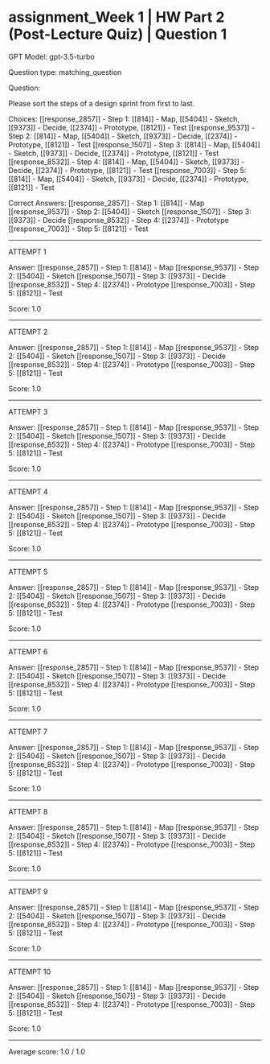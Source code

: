 # assignment_Week 1 | HW Part 2 (Post-Lecture Quiz) | Question 1

GPT Model: gpt-3.5-turbo

Question type: matching_question

Question:
<div><p>Please sort the steps of a design sprint from first to last.</p></div>

Choices:
[[response_2857]] - Step 1: [[814]] - Map, [[5404]] - Sketch, [[9373]] - Decide, [[2374]] - Prototype, [[8121]] - Test
[[response_9537]] - Step 2: [[814]] - Map, [[5404]] - Sketch, [[9373]] - Decide, [[2374]] - Prototype, [[8121]] - Test
[[response_1507]] - Step 3: [[814]] - Map, [[5404]] - Sketch, [[9373]] - Decide, [[2374]] - Prototype, [[8121]] - Test
[[response_8532]] - Step 4: [[814]] - Map, [[5404]] - Sketch, [[9373]] - Decide, [[2374]] - Prototype, [[8121]] - Test
[[response_7003]] - Step 5: [[814]] - Map, [[5404]] - Sketch, [[9373]] - Decide, [[2374]] - Prototype, [[8121]] - Test

Correct Answers:
[[response_2857]] - Step 1: [[814]] - Map
[[response_9537]] - Step 2: [[5404]] - Sketch
[[response_1507]] - Step 3: [[9373]] - Decide
[[response_8532]] - Step 4: [[2374]] - Prototype
[[response_7003]] - Step 5: [[8121]] - Test

****************************************

ATTEMPT 1

Answer: 
[[response_2857]] - Step 1: [[814]] - Map
[[response_9537]] - Step 2: [[5404]] - Sketch
[[response_1507]] - Step 3: [[9373]] - Decide
[[response_8532]] - Step 4: [[2374]] - Prototype
[[response_7003]] - Step 5: [[8121]] - Test

Score: 1.0

--------------------

ATTEMPT 2

Answer: 
[[response_2857]] - Step 1: [[814]] - Map
[[response_9537]] - Step 2: [[5404]] - Sketch
[[response_1507]] - Step 3: [[9373]] - Decide
[[response_8532]] - Step 4: [[2374]] - Prototype
[[response_7003]] - Step 5: [[8121]] - Test

Score: 1.0

--------------------

ATTEMPT 3

Answer:
[[response_2857]] - Step 1: [[814]] - Map
[[response_9537]] - Step 2: [[5404]] - Sketch
[[response_1507]] - Step 3: [[9373]] - Decide
[[response_8532]] - Step 4: [[2374]] - Prototype
[[response_7003]] - Step 5: [[8121]] - Test

Score: 1.0

--------------------

ATTEMPT 4

Answer:
[[response_2857]] - Step 1: [[814]] - Map
[[response_9537]] - Step 2: [[5404]] - Sketch
[[response_1507]] - Step 3: [[9373]] - Decide
[[response_8532]] - Step 4: [[2374]] - Prototype
[[response_7003]] - Step 5: [[8121]] - Test

Score: 1.0

--------------------

ATTEMPT 5

Answer:
[[response_2857]] - Step 1: [[814]] - Map
[[response_9537]] - Step 2: [[5404]] - Sketch
[[response_1507]] - Step 3: [[9373]] - Decide
[[response_8532]] - Step 4: [[2374]] - Prototype
[[response_7003]] - Step 5: [[8121]] - Test

Score: 1.0

--------------------

ATTEMPT 6

Answer:
[[response_2857]] - Step 1: [[814]] - Map
[[response_9537]] - Step 2: [[5404]] - Sketch
[[response_1507]] - Step 3: [[9373]] - Decide
[[response_8532]] - Step 4: [[2374]] - Prototype
[[response_7003]] - Step 5: [[8121]] - Test

Score: 1.0

--------------------

ATTEMPT 7

Answer:
[[response_2857]] - Step 1: [[814]] - Map
[[response_9537]] - Step 2: [[5404]] - Sketch
[[response_1507]] - Step 3: [[9373]] - Decide
[[response_8532]] - Step 4: [[2374]] - Prototype
[[response_7003]] - Step 5: [[8121]] - Test

Score: 1.0

--------------------

ATTEMPT 8

Answer: 
[[response_2857]] - Step 1: [[814]] - Map
[[response_9537]] - Step 2: [[5404]] - Sketch
[[response_1507]] - Step 3: [[9373]] - Decide
[[response_8532]] - Step 4: [[2374]] - Prototype
[[response_7003]] - Step 5: [[8121]] - Test

Score: 1.0

--------------------

ATTEMPT 9

Answer: 
[[response_2857]] - Step 1: [[814]] - Map
[[response_9537]] - Step 2: [[5404]] - Sketch
[[response_1507]] - Step 3: [[9373]] - Decide
[[response_8532]] - Step 4: [[2374]] - Prototype
[[response_7003]] - Step 5: [[8121]] - Test

Score: 1.0

--------------------

ATTEMPT 10

Answer: 
[[response_2857]] - Step 1: [[814]] - Map
[[response_9537]] - Step 2: [[5404]] - Sketch
[[response_1507]] - Step 3: [[9373]] - Decide
[[response_8532]] - Step 4: [[2374]] - Prototype
[[response_7003]] - Step 5: [[8121]] - Test

Score: 1.0

--------------------

Average score: 1.0 / 1.0
